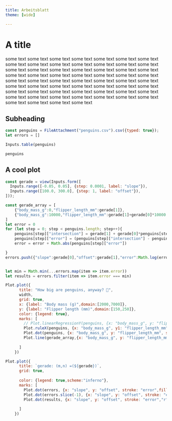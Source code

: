 ```yaml
---
title: Arbeitsblatt
theme: [wide]

---
```

# A title

some text some text some text some text some text some text  some text some text some text some text some text some text some text some text some text some text some text some text  some text some text some text some text some text some text some text some text some text some text some text some text  some text some text some text some text some text some text some text some text some text some text some text some text  some text some text some text some text some text some text some text some text some text some text some text some text  some text some text some text some text some text some text 


## Subheading

```js
const penguins = FileAttachment("penguins.csv").csv({typed: true});
let errors = []
```

```js
Inputs.table(penguins)
```
```js
penguins
```


## A cool plot

```js
const gerade = view(Inputs.form([
  Inputs.range([-0.05, 0.05], {step: 0.0001, label: "slope"}),
  Inputs.range([100.0, 300.0], {step: 1, label: "offset"}),
]));
```
```js
const gerade_array = [
    {"body_mass_g":0,"flipper_length_mm":gerade[1]},
    {"body_mass_g":10000,"flipper_length_mm":gerade[1]+gerade[0]*10000.0}
]
let error = 0
for (let step = 0; step < penguins.length; step++){
    penguins[step]["intersection"] = gerade[1] + gerade[0]*penguins[step]["body_mass_g"]
    penguins[step]["error"] = (penguins[step]["intersection"] - penguins[step]["flipper_length_mm"])
    error = error + Math.abs(penguins[step]["error"])

}
errors.push({"slope":gerade[0],"offset":gerade[1],"error":Math.log(error)})


let min = Math.min(...errors.map(item => item.error))
let results = errors.filter(item => item.error === min)
```






```js
Plot.plot({
      title: "How big are penguins, anyway? 🐧",
      width,
      grid: true,
      x: {label: "Body mass (g)",domain:[2000,7000]},
      y: {label: "Flipper length (mm)",domain:[150,250]},
      color: {legend: true},
      marks: [
        // Plot.linearRegressionY(penguins, {x: "body_mass_g", y: "flipper_length_mm", stroke: "species"}),
        Plot.ruleX(penguins, {x: "body_mass_g", y1: "flipper_length_mm",y2:"intersection", stroke: "species", tip: true}),
        Plot.dot(penguins, {x: "body_mass_g", y: "flipper_length_mm", stroke: "species", tip: true}),
        Plot.line(gerade_array,{x: "body_mass_g", y: "flipper_length_mm"})
        
      ]
    })
```





```js
Plot.plot({
      title: `gerade: (m,n) =(${gerade})`,
      grid: true,
     
      color: {legend: true,scheme:"inferno"},
      marks: [        
        Plot.dot(errors, {x: "slope", y: "offset", stroke: "error",fill:"error", tip: true}),
        Plot.dot(errors.slice(-1), {x: "slope", y: "offset", stroke: "error",fill:"error", "r":5,tip: true}),
        Plot.dot(results, {x: "slope", y: "offset", stroke: "error","r":15,tip: true}),
       
      ]
    })
```